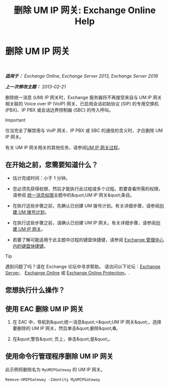 ﻿---
title: '删除 UM IP 网关: Exchange Online Help'
TOCTitle: 删除 UM IP 网关
ms:assetid: 569d3741-67dd-4597-8d28-010011be0c12
ms:mtpsurl: https://technet.microsoft.com/zh-cn/library/Aa998214(v=EXCHG.150)
ms:contentKeyID: 50490615
ms.date: 05/23/2018
mtps_version: v=EXCHG.150
ms.translationtype: MT
---

# 删除 UM IP 网关

 

_**适用于：** Exchange Online, Exchange Server 2013, Exchange Server 2016_

_**上一次修改主题：** 2013-02-21_

删除统一消息 (UM) IP 网关时，Exchange 服务器将不再接受来自与 UM IP 网关相关联的 Voice over IP (VoIP) 网关、已启用会话初始协议 (SIP) 的专用交换机 (PBX)、IP PBX 或会话边界控制器 (SBC) 的传入呼叫。

> [!IMPORTANT]  
> 仅当完全了解禁用与 VoIP 网关、IP PBX 或 SBC 的通信的含义时，才应删除 UM IP 网关。


有关 UM IP 网关相关的其他任务，请参阅[UM IP 网关过程](um-ip-gateway-procedures-exchange-2013-help.md)。

## 在开始之前，您需要知道什么？

  - 估计完成时间：小于 1 分钟。

  - 您必须先获得权限，然后才能执行此过程或多个过程。若要查看所需的权限，请参阅 [统一消息权限](unified-messaging-permissions-exchange-2013-help.md)主题中的\&quot;UM IP 网关\&quot;条目。

  - 在执行这些步骤之前，先确认已创建 UM 拨号计划。有关详细步骤，请参阅[创建 UM 拨号计划](create-a-um-dial-plan-exchange-2013-help.md)。

  - 在执行这些步骤之前，请确认已创建 UM IP 网关。有关详细步骤，请参阅[创建 UM IP 网关](create-a-um-ip-gateway-exchange-2013-help.md)。

  - 若要了解可能适用于此主题中过程的键盘快捷键，请参阅 [Exchange 管理中心内的键盘快捷键](keyboard-shortcuts-in-the-exchange-admin-center-exchange-online-protection-help.md)。

> [!TIP]  
> 遇到问题了吗？请在 Exchange 论坛中寻求帮助。 请访问以下论坛：<a href="https://go.microsoft.com/fwlink/p/?linkid=60612">Exchange Server</a>、 <a href="https://go.microsoft.com/fwlink/p/?linkid=267542">Exchange Online</a> 或 <a href="https://go.microsoft.com/fwlink/p/?linkid=285351">Exchange Online Protection</a>。.


## 您想执行什么操作？

## 使用 EAC 删除 UM IP 网关

1.  在 EAC 中，导航到\&quot;统一消息\&quot;\>\&quot;UM IP 网关\&quot;，选择要删除的 UM IP 网关，然后单击\&quot;删除\&quot;![删除图标](images/JJ657511.14f639f6-61e8-4418-bbfb-0db14de9d2f5(EXCHG.150).gif "删除图标")。

2.  在\&quot;警告\&quot; 页上，单击\&quot;是\&quot;。

## 使用命令行管理程序删除 UM IP 网关

此示例将删除名为 `MyUMIPGateway` 的 UM IP 网关。

    Remove-UMIPGateway -Identity MyUMIPGateway

